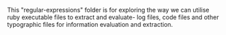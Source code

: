 This "regular-expressions" folder is for exploring the way we can utilise ruby executable files to extract and evaluate-
log files, code files and other typographic files for information evaluation and extraction.
